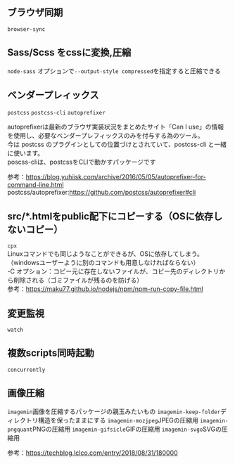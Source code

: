 ## ブラウザ同期
```browser-sync```

## Sass/Scss をcssに変換,圧縮
```node-sass```
オプションで```--output-style compressed```を指定すると圧縮できる

## ベンダープレィックス
```postcss``` ```postcss-cli``` ```autoprefixer```

autoprefixerは最新のブラウザ実装状況をまとめたサイト「Can I use」の情報を使用し、必要なベンダープレフィックスのみを付与する為のツール。  
今は postcss のプラグインとしての位置づけとされていて、postcss-cli と一緒に使います。  
poscss-cliは、postcssをCLIで動かすパッケージです  

参考：https://blog.yuhiisk.com/archive/2016/05/05/autoprefixer-for-command-line.html
postcss/autoprefixer:https://github.com/postcss/autoprefixer#cli
  
## src/*.htmlをpublic配下にコピーする（OSに依存しないコピー）
```cpx```  
Linuxコマンドでも同じようなことができるが、OSに依存してしまう。（windowsユーザーように別のコマンドも用意しなければならない）  
-C オプション：コピー元に存在しないファイルが、コピー先のディレクトリから削除される（ゴミファイルが残るのを防げる）  
参考：https://maku77.github.io/nodejs/npm/npm-run-copy-file.html  
  
## 変更監視
```watch```
  
## 複数scripts同時起動
```concurrently ```

## 画像圧縮
```imagemin```画像を圧縮するパッケージの親玉みたいもの
```imagemin-keep-folder```ディレクトリ構造を保ったままにする
```imagemin-mozjpeg```JPEGの圧縮用
```imagemin-pngquant```PNGの圧縮用
```imagemin-gifsicle```GIFの圧縮用
```imagemin-svgo```SVGの圧縮用

参考：https://techblog.lclco.com/entry/2018/08/31/180000
